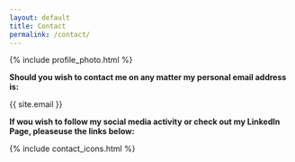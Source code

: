 ```yaml
---
layout: default
title: Contact
permalink: /contact/
---
```


{% include profile_photo.html %}

**Should you wish to contact me on any matter my personal email address is:**

{{ site.email }}

**If wou wish to follow my social media activity or check out my LinkedIn Page, pleaseuse the links below:**

{% include contact_icons.html %}